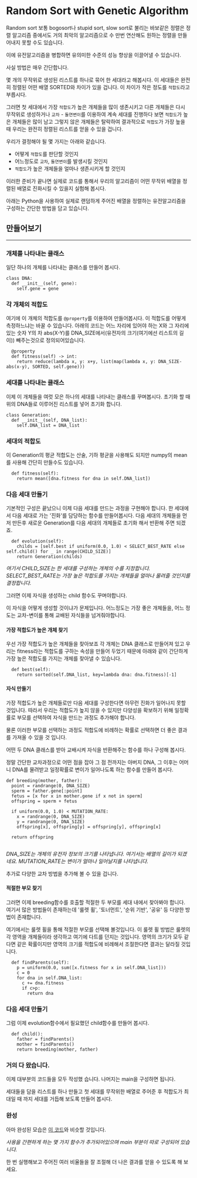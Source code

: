 # Random Sort with Genetic Algorithm
Random sort 보통 bogosort나 stupid sort, slow sort로 불리는 바보같은 정렬은 정렬 알고리즘 중에서도 거의 최악의 알고리즘으로 수 만번 연산해도 원하는 정렬을 만들어내지 못할 수도 있습니다.

이에 유전알고리즘을 병합하면 유의미한 수준의 성능 향상을 이끌어낼 수 있습니다.

사실 방법은 매우 간단합니다.

몇 개의 무작위로 생성된 리스트를 하나로 묶어 한 세대라고 해봅시다.
이 세대들은 완전히 정렬된 어떤 배열 SORTED와 차이가 있을 겁니다.
이 차이가 작은 정도를 `적합도`라고 부릅시다.

그러면 첫 세대에서 가장 `적합도`가 높은 개체들을 많이 생존시키고
다른 개체들은 다시 무작위로 생성하거나 `교차` - `돌연변이`를 이용하여
계속 세대를 진행하다 보면 `적합도`가 높은 개체들은 많이 남고 그렇지 않은 개체들은 탈락하여
결과적으로 `적합도`가 가장 높을 때 우리는 완전히 정렬된 리스트를 얻을 수 있을 겁니다.

우리가 결정해야 될 몇 가지는 아래와 같습니다.

- 어떻게 `적합도`를 판단할 것인지
- 어느정도로 `교차`, `돌연변이`를 발생시킬 것인지
- `적합도`가 높은 개체들을 얼마나 생존시키게 할 것인지

이러한 준비가 끝나면 실제로 코드를 통해서 우리의 알고리즘이 어떤 무작위 배열을 정렬된 배열로
진화시킬 수 있을지 실험해 봅시다.

아래는 Python을 사용하여 실제로 랜덤하게 주어진 배열을 정렬하는 유전알고리즘을 구성하는 간단한 방법을 담고 있습니다.

## 만들어보기
---

### 개체를 나타내는 클래스
일단 하나의 개체를 나타내는 클래스를 만들어 봅시다.
```
class DNA:
  def __init__(self, gene):
    self.gene = gene
```

### 각 개체의 적합도
여기에 이 개체의 적합도를 `@property`를 이용하여 만들어봅시다.
이 적합도를 어떻게 측정하느냐는 바꿀 수 있습니다.
아래의 코드는 어느 자리에 있어야 하는 X와 그 자리에 있는 숫자 Y의 차 abs(X-Y)를 DNA_SIZE에서(유전자의 크기(여기에선 리스트의 길이)) 빼주는것으로 정의되어있습니다.
```
  @property
  def fitness(self) -> int:
    return reduce(lambda x, y: x+y, list(map(lambda x, y: DNA_SIZE-abs(x-y), SORTED, self.gene)))
```

### 세대를 나타내는 클래스
이제 이 개체들을 여럿 모은 하나의 세대를 나타내는 클래스를 꾸며봅시다.
초기화 할 때 위의 DNA들로 이루어진 리스트를 넣어 초기화 합니다.
```
class Generation:
  def __init__(self, DNA_list):
    self.DNA_list = DNA_list
```

### 세대의 적합도
이 Generation의 평균 적합도는 산술, 기하 평균을 사용해도 되지만 numpy의 mean를 사용해 간단히 만들수도 있습니다.
```
  def fitness(self):
    return mean([dna.fitness for dna in self.DNA_list])
```

### 다음 세대 만들기
기본적인 구성은 끝났으니 이제 다음 세대를 만드는 과정을 구현해야 합니다.
한 세대에서 다음 세대로 가는 '진화'를 담당하는 함수를 만들어봅시다. 다음 세대의 개체들을 먼저 만든후 새로운 Generation를 다음 세대의 개체들로 초기화 해서 반환해 주면 되겠죠.
```
  def evolution(self):
    childs = [self.best if uniform(0.0, 1.0) < SELECT_BEST_RATE else self.child() for _ in range(CHILD_SIZE)]
    return Generation(childs)
```
*여기서 CHILD_SIZE는 한 세대를 구성하는 개체의 수를 지정합니다.*
*SELECT_BEST_RATE는 가장 높은 적합도를 가지는 개체들을 얼마나 물려줄 것인지를 결정합니다.*

그러면 이제 자식을 생성하는 child 함수도 꾸며야합니다.

이 자식을 어떻게 생성할 것이냐가 문제입니다.
어느정도는 가장 좋은 개체들을, 어느 정도는 교차-변이를 통해 교배된 자식들을 넘겨줘야합니다.

#### 가장 적합도가 높은 개체 찾기
우선 가장 적합도가 높은 개체들을 찾아보죠
각 개체는 DNA 클래스로 만들어져 있고 우리는 fitness라는 적합도를 구하는 속성을 만들어 두었기 때문에 아래와 같이 간단하게 가장 높은 적합도를 가지는 개체를 찾아낼 수 있습니다.
```
  def best(self):
    return sorted(self.DNA_list, key=lambda dna: dna.fitness)[-1]
```

#### 자식 만들기
가장 적합도가 높은 개체들로만 다음 세대를 구성한다면 아무런 진화가 일어나지 못할 것입니다.
따라서 우리는 적합도가 높지 않을 수 있지만 다양성을 확보하기 위해 일정확률로 부모를 선택하여 자식을 만드는 과정도 추가해야 합니다.

물론 이러한 부모를 선택하는 과정도 적합도에 비례하는 확률로 선택하면 더 좋은 결과를 가져올 수 있을 것 입니다.

어떤 두 DNA 클래스를 받아 교배시켜 자식을 반환해주는 함수를 하나 구성해 봅시다.

정말 간단한 교차과정으로 어떤 점을 잡아 그 점 전까지는 아버지 DNA, 그 이후는 어머니 DNA를 물려받고 일정확률로 변이가 일어나도록 하는 함수를 만들어 봅시다.
```
def breeding(mother, father):
  point = randrange(0, DNA_SIZE)
  sperm = father.gene[:point]
  fetus = [x for x in mother.gene if x not in sperm]
  offspring = sperm + fetus
  
  if uniform(0.0, 1.0) < MUTATION_RATE:
    x = randrange(0, DNA_SIZE)
    y = randrange(0, DNA_SIZE)
    offspring[x], offspring[y] = offspring[y], offspring[x]
    
  return offspring
  
```
*DNA_SIZE는 개체의 유전자 정보의 크기를 나타냅니다. 여기서는 배열의 길이가 되겠네요.*
*MUTATION_RATE는 변이가 얼마나 일어날지를 나타냅니다.*

추가로 다양한 교차 방법을 추가해 볼 수 있을 겁니다.

#### 적절한 부모 찾기
그러면 이제 breeding함수를 호출할 적절한 두 부모를 세대 내에서 찾아봐야 합니다.
여기서 많은 방법들이 존재하는데 '룰렛 휠', '토너먼트', '순위 기반', '공유' 등 다양한 방법이 존재합니다.

여기에서는 룰렛 휠을 통해 적절한 부모를 선택해 볼것입니다.
이 룰렛 휠 방법은 룰렛의 각 영역을 개체들이라 생각하고 여기에 다트를 던지는 것입니다. 영역의 크기가 모두 같다면 같은 확률이지만 영역의 크기를 적합도에 비례해서 조절한다면 결과는 달라질 것입니다.

```
  def findParents(self):
    p = uniform(0.0, sum([x.fitness for x in self.DNA_list]))
    c = 0
    for dna in self.DNA_list:
      c += dna.fitness
      if c>p:
        return dna
```

### 다음 세대 만들기
그럼 이제 evolution함수에서 필요했던 child함수를 만들어 봅시다.
```
  def child():
    father = findParents()
    mother = findParents()
    return breeding(mother, father)
```

### 거의 다 왔습니다.
이제 대부분의 코드들을 모두 작성했 습니다.
나머지는 main을 구성하면 됩니다.

세대들을 담을 리스트를 하나 만들고 첫 세대를 무작위한 배열로 주어준 후 적합도가 최대일 때 까지 세대를 거듭해 보도록 만들어 봅시다.

### 완성
아마 완성된 모습은 [이 코드]('https://gist.github.com/MaybeS/dd975a898ca8a603d936672d46697e6a')와 비슷할 것입니다.

*사용을 간편하게 하는 몇 가지 함수가 추가되어있으며 main 부분이 따로 구성되어 있습니다.*

한 번 실행해보고 주어진 여러 비율들을 잘 조절해 더 나은 결과를 얻을 수 있도록 해 보세요.
